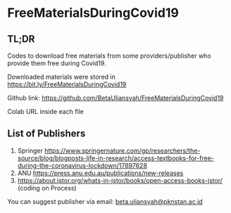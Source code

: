 # FreeMaterialsDuringCovid19
## TL;DR
Codes to download free materials from some providers/publisher who provide them free during Covid19.

Downloaded materials were stored in https://bit.ly/FreeMaterialsDuringCovid19

Github link: https://github.com/BetaUliansyah/FreeMaterialsDuringCovid19

Colab URL inside each file

## List of Publishers
1. Springer https://www.springernature.com/gp/researchers/the-source/blog/blogposts-life-in-research/access-textbooks-for-free-during-the-coronavirus-lockdown/17897628
2. ANU https://press.anu.edu.au/publications/new-releases
3. https://about.jstor.org/whats-in-jstor/books/open-access-books-jstor/ (coding on Process)

You can suggest publisher via email: beta.uliansyah@pknstan.ac.id
